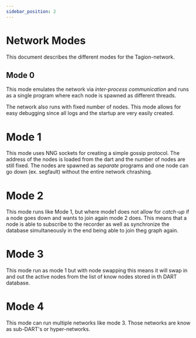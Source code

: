 ```yaml
---
sidebar_position: 2
---
```


# Network Modes

This document describes the different modes for the Tagion-network.

## Mode 0
This mode emulates the network via *inter-process communication* and runs as a single program where each node is spawned as different threads.

The network also runs with fixed number of nodes.
This mode allows for easy debugging since all logs and the startup are very easily created.

# Mode 1
This mode uses NNG sockets for creating a simple gossip protocol. The address of the nodes is loaded from the dart and the number of nodes are still fixed. The nodes are spawned as *separate* programs and one node can go down (ex. segfault) without the entire network chrashing.

# Mode 2
This mode runs like Mode 1, but where mode1 does not allow for *catch-up* if a node goes down and wants to join again mode 2 does. This means that a node is able to subscribe to the recorder as well as synchronize the database simultaneously in the end being able to join theg graph again.

# Mode 3
This mode run as mode 1 but with node swapping this means it will swap in and out the active nodes from the list of know nodes stored in th DART database.

# Mode 4
This mode can run multiple networks like mode 3. Those networks are know as sub-DART's or hyper-networks.






